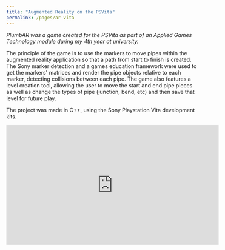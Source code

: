 ```yaml
---
title: "Augmented Reality on the PSVita"
permalink: /pages/ar-vita
---
```


*PlumbAR was a game created for the PSVita as part of an Applied Games Technology module during my 4th year at university.*

The principle of the game is to use the markers to move pipes within the augmented reality application so that a path from start to finish is created. The Sony marker detection and a games education framework were used to get the markers' matrices and render the pipe objects relative to each marker, detecting collisions between each pipe. The game also features a level creation tool, allowing the user to move the start and end pipe pieces as well as change the types of pipe (junction, bend, etc) and then save that level for future play.

The project was made in C++, using the Sony Playstation Vita development kits.

<iframe width="560" height="315" src="https://www.youtube.com/embed/cJRQNncv-Kw" frameborder="0" allow="accelerometer; autoplay; encrypted-media; gyroscope; picture-in-picture" allowfullscreen></iframe>
